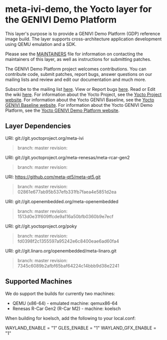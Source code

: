 meta-ivi-demo, the Yocto layer for the GENIVI Demo Platform
===========================================================

This layer's purpose is to provide a GENIVI Demo Platform (GDP) reference
image build. The layer supports cross-architecture application development
using QEMU emulation and a SDK.

Please see the
[MAINTAINERS](http://git.yoctoproject.org/cgit/cgit.cgi/meta-ivi/tree/MAINTAINERS)
file for information on contacting the maintainers
of this layer, as well as instructions for submitting patches.

The GENIVI Demo Platform project welcomes contributions. You can contribute code,
submit patches, report bugs, answer questions on our mailing lists and
review and edit our documentation and much more.

Subscribe to the mailing list
    [here](https://lists.genivi.org/mailman/listinfo/genivi-meta-ivi).
View or Report bugs
    [here](https://bugs.genivi.org/buglist.cgi?product=meta-ivi).
Read or Edit the wiki
    [here](http://wiki.projects.genivi.org/index.php/meta-ivi).
For information about the Yocto Project, see the
    [Yocto Project website](https://www.yoctoproject.org).
For information about the Yocto GENIVI Baseline, see the
    [Yocto GENIVI Baseline website](http://projects.genivi.org/GENIVI_Baselines/meta-ivi).
For information about the Yocto GENIVI Demo Platform, see the
    [Yocto GENIVI Demo Platform website](http://projects.genivi.org/).

Layer Dependencies
------------------

URI: git://git.yoctoproject.org/meta-ivi
> branch:   master
> revision: 

URI: git://git.yoctoproject.org/meta-renesas/meta-rcar-gen2
> branch:   master
> revision: 

URI: https://github.com/meta-qt5/meta-qt5.git
> branch:   master
> revision: 02861e677ab95b537efb331fb7faea4e5851d2ea

URI: git://git.openembedded.org/meta-openembedded
> branch:   master
> revision: 1513d0e31f609ffcde9a116a50bfb0360b9e7ecf

URI: git://git.yoctoproject.org/poky
> branch:   master
> revision: fd0398f2c1355597a95242e6c8400eae6ad60fa4

URI: git://git.linaro.org/openembedded/meta-linaro.git
> branch: master
> revision: 7345c6089b2afbf65baf64224c14bbb9d38e2241

Supported Machines
------------------

We do support the builds for currently two machines:

* QEMU (x86-64) - emulated machine: qemux86-64
* Renesas R-Car Gen2 (R-Car M2) - machine: koelsch


When building for koelsch, add the following to your local.conf:

WAYLAND_ENABLE = "1"
GLES_ENABLE = "1"
WAYLAND_GFX_ENABLE = "1"
